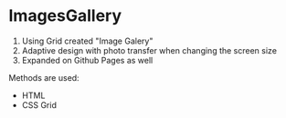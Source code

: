 # ImagesGallery

1. Using Grid created "Image Galery"
2. Adaptive design with photo transfer when changing the screen size
3. Expanded on Github Pages as well

Methods are used: 

- HTML
- CSS Grid 


